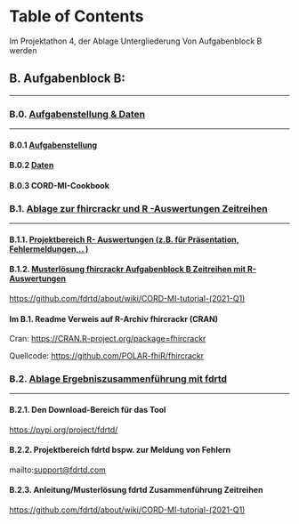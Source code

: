 # Table of Contents 
Im Projektathon 4, der Ablage Untergliederung Von Aufgabenblock B werden
## B.      Aufgabenblock B: 
---
### B.0.             [Aufgabenstellung & Daten](../Aufgabenblock_B/b_0_aufgabenstellung_und_daten/)
---
#### B.0.1            [Aufgabenstellung](../Aufgabenblock_B/b_0_aufgabenstellung_und_daten//b_0_1_aufgabenstellung/)

#### B.0.2            [Daten](../Aufgabenblock_B/b_0_aufgabenstellung_und_daten/b_0_2_daten/)

#### B.0.3            CORD-MI-Cookbook

### B.1.             [Ablage zur fhircrackr und R -Auswertungen Zeitreihen](../Aufgabenblock_B/b_1_ablage_zur_fhircrackr_und_r_auswertungen_zeitreihen/) 
---
#### B.1.1.           [Projektbereich R- Auswertungen (z.B. für Präsentation, Fehlermeldungen,.. )](../Aufgabenblock_B/b_1_ablage_zur_fhircrackr_und_r_auswertungen_zeitreihen/b_1_1_projektbereich_r_auswertungen/)

#### B.1.2.           [Musterlösung fhircrackr Aufgabenblock B Zeitreihen mit R-Auswertungen](../Aufgabenblock_B/b_1_ablage_zur_fhircrackr_und_r_auswertungen_zeitreihen/b_1_2_musterloesung/)

<https://github.com/fdrtd/about/wiki/CORD-MI-tutorial-(2021-Q1)>

#### Im B.1. Readme Verweis auf R-Archiv fhircrackr (CRAN) 

Cran: <https://CRAN.R-project.org/package=fhircrackr>

Quellcode: <https://github.com/POLAR-fhiR/fhircrackr>

### B.2.             [Ablage Ergebniszusammenführung mit fdrtd](../Aufgabenblock_B/b_2_ablage_ergebniszusammenführung_mit_fdrtd/) 
---
#### B.2.1.           Den Download-Bereich für das Tool

<https://pypi.org/project/fdrtd/>

#### B.2.2.           Projektbereich fdrtd bspw. zur Meldung von Fehlern

mailto:<support@fdrtd.com>

#### B.2.3.           Anleitung/Musterlösung fdrtd Zusammenführung Zeitreihen

<https://github.com/fdrtd/about/wiki/CORD-MI-tutorial-(2021-Q1)>
